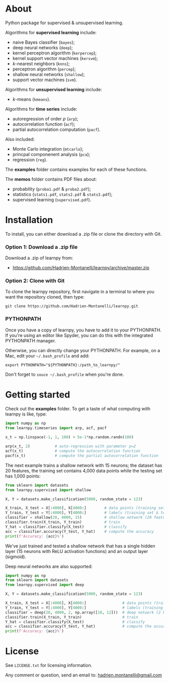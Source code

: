 # About
Python package for supervised &amp; unsupervised learning.

Algorithms for **supervised learning** include:
- naive Bayes classifier (`bayes`);
- deep neural networks (`deep`);
- kernel perceptron algorithm (`kerpercep`);
- kernel support vector machines (`kersvm`);
- *k*-nearest neighbors (`knns`);
- perceptron algorithm (`percep`);
- shallow neural networks (`shallow`);
- support vector machines (`svm`).

Algorithms for **unsupervised learning** include:
- *k*-means (`kmeans`).

Algorithms for **time series** include:
- autoregression of order *p* (`arp`);
- autocorrelation function (`acf`);
- partial autocorrelation computation (`pacf`).

Also included:
- Monte Carlo integration (`mtcarlo`);
- princpal componenent analysis (`pca`);
- regression (`reg`).

The **examples** folder contains examples for each of these functions. 

The **memos** folder contains PDF files about:
- probability (`proba1.pdf` &amp; `proba2.pdf`); 
- statistics (`stats1.pdf`, `stats2.pdf` &amp; `stats3.pdf`);
- supervised learning (`supervised.pdf`).

# Installation

To install, you can either download a .zip file or clone the directory with Git.

### Option 1: Download a .zip file

Download a .zip of learnpy from:

- https://github.com/Hadrien-Montanelli/learnpy/archive/master.zip

### Option 2: Clone with Git

To clone the learnpy repository, first navigate in a terminal to where you want the repository cloned, then type:
```
git clone https://github.com/Hadrien-Montanelli/learnpy.git
```
### PYTHONPATH
Once you have a copy of learnpy, you have to add it to your PYTHONPATH. If you're using an editor like Spyder, you can do this with the integrated PYTHONPATH manager. 

Otherwise, you can directly change your PYTHONPATH. For example, on a Mac, edit your `~/.bash_profile` and add:
```
export PYTHONPATH="${PYTHONPATH}:/path_to_learnpy/"
```
Don't forget to `souce ~/.bash_profile` when you're done.

# Getting started 

Check out the **examples** folder. To get a taste of what computing with learnpy is like, type:
```python
import numpy as np
from learnpy.timeseries import arp, acf, pacf
        
x_t = np.linspace(-1, 1, 100) + 5e-1*np.random.randn(100)

arp(x_t, 2)           # auto-regression with parameter p=2
acf(x_t)              # compute the autocorrelation function
pacf(x_t)             # compute the partial autocorrelation function
```

The next example trains a shallow network with 15 neurons; the dataset has 20 features, the training set contains 4,000 data points while the testing set has 1,000 points:
```python
from sklearn import datasets
from learnpy.supervised import shallow

X, Y = datasets.make_classification(5000, random_state = 123)

X_train, X_test = X[:4000], X[4000:]        # data points (training set & testing set)
Y_train, Y_test = Y[:4000], Y[4000:]        # labels (training set & testing set)
classifier = shallow(20, 4000, 15)          # shallow network (20 features, 4,000 points, 15 neurons)
classifier.train(X_train, Y_train)          # train
Y_hat = classifier.classify(X_test)         # classify
acc = classifier.accuracy(Y_test, Y_hat)    # compute the accuracy
print(f'Accuracy: {acc}%')
```
We've just trained and tested a shallow network that has a single hidden layer (15 neurons with ReLU activation functions) and an output layer (sigmoid).

Deep neural networks are also supported:
```python
import numpy as np
from sklearn import datasets
from learnpy.supervised import deep

X, Y = datasets.make_classification(5000, random_state = 123)

X_train, X_test = X[:4000], X[4000:]                # data points (training set & testing set)
Y_train, Y_test = Y[:4000], Y[4000:]                # labels (training set & testing set)
classifier = deep(20, 4000, 2, np.array([10, 12]))  # deep network (2 hidden layers with 10 & 12 neurons)
classifier.train(X_train, Y_train)                  # train
Y_hat = classifier.classify(X_test)                 # classify
acc = classifier.accuracy(Y_test, Y_hat)            # compute the accuracy
print(f'Accuracy: {acc}%')
```

# License
See `LICENSE.txt` for licensing information.

Any comment or question, send an email to: hadrien.montanelli@gmail.com
